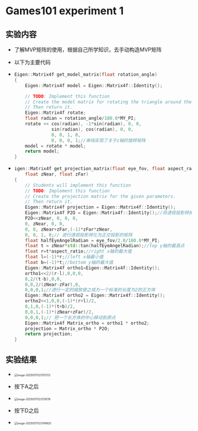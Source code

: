 # Games101 experiment 1

## 实验内容

- 了解MVP矩阵的使用，根据自己所学知识，去手动构造MVP矩阵

- 以下为主要代码

- ```c++
  Eigen::Matrix4f get_model_matrix(float rotation_angle)
  {
      Eigen::Matrix4f model = Eigen::Matrix4f::Identity();
  
      // TODO: Implement this function
      // Create the model matrix for rotating the triangle around the Z axis.
      // Then return it.
      Eigen::Matrix4f rotate;
      float radian = rotation_angle/180.0*MY_PI;
      rotate << cos(radian), -1*sin(radian), 0, 0,
                sin(radian), cos(radian), 0, 0,
                0, 0, 1, 0,
                0, 0, 0, 1;//单纯实现了关于z轴的旋转矩阵
      model = rotate * model; 
      return model;
  }
  ```

- ```c++
  igen::Matrix4f get_projection_matrix(float eye_fov, float aspect_ratio,
      float zNear, float zFar)
  {
      // Students will implement this function
      // TODO: Implement this function
      // Create the projection matrix for the given parameters.
      // Then return it.
      Eigen::Matrix4f projection = Eigen::Matrix4f::Identity();
      Eigen::Matrix4f P2O = Eigen::Matrix4f::Identity();//将透视投影转换为正交投影的矩阵
      P2O<<zNear, 0, 0, 0,
      0, zNear, 0, 0,
      0, 0, zNear+zFar,(-1)*zFar*zNear,
      0, 0, 1, 0;// 进行透视投影转化为正交投影的矩阵
      float halfEyeAngelRadian = eye_fov/2.0/180.0*MY_PI;
      float t = zNear*std::tan(halfEyeAngelRadian);//top y轴的最高点
      float r=t*aspect_ratio;//right x轴的最大值
      float l=(-1)*r;//left x轴最小值
      float b=(-1)*t;//bottom y轴的最大值
      Eigen::Matrix4f ortho1=Eigen::Matrix4f::Identity();
      ortho1<<2/(r-l),0,0,0,
      0,2/(t-b),0,0,
      0,0,2/(zNear-zFar),0,
      0,0,0,1;//进行一定的缩放使之成为一个标准的长度为2的正方体
      Eigen::Matrix4f ortho2 = Eigen::Matrix4f::Identity();
      ortho2<<1,0,0,(-1)*(r+l)/2,
      0,1,0,(-1)*(t+b)/2,
      0,0,1,(-1)*(zNear+zFar)/2,
      0,0,0,1;// 把一个长方体的中心移动到原点
      Eigen::Matrix4f Matrix_ortho = ortho1 * ortho2;
      projection = Matrix_ortho * P2O;
      return projection;
  }
  ```



## 实验结果

- <img src="C:\Users\i love china\AppData\Roaming\Typora\typora-user-images\image-20250511123707212.png" alt="image-20250511123707212" style="zoom:50%;" />

- 按下A之后

- <img src="C:\Users\i love china\AppData\Roaming\Typora\typora-user-images\image-20250511123728176.png" alt="image-20250511123728176" style="zoom:50%;" />

- 按下D之后

- <img src="C:\Users\i love china\AppData\Roaming\Typora\typora-user-images\image-20250511123749920.png" alt="image-20250511123749920" style="zoom:50%;" />

  
